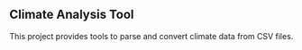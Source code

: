 ## Climate Analysis Tool

This project provides tools to parse and convert climate data from CSV files.
